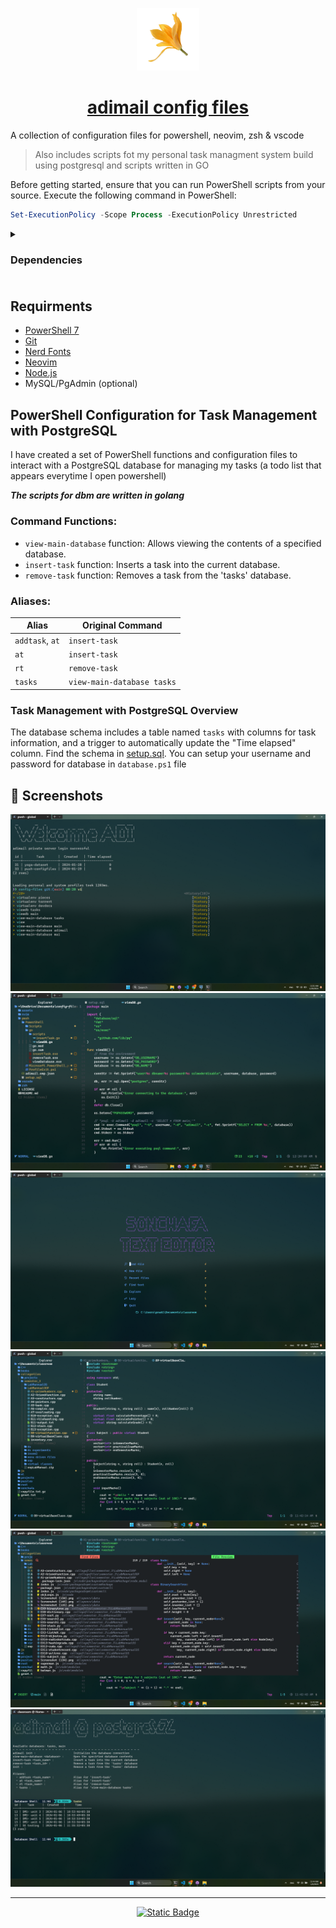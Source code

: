 <p align="center">
  <a href="https://adimail.github.io/">
    <picture>
      <img src="assets\favicon.ico" height="100">
    </picture>
    <h1 align="center">adimail config files</h1>
  </a>
</p>

A collection of configuration files for powershell, neovim, zsh & vscode

> Also includes scripts fot my personal task managment system build using postgresql and scripts written in GO

Before getting started, ensure that you can run PowerShell scripts from your source. Execute the following command in PowerShell:

```powershell
Set-ExecutionPolicy -Scope Process -ExecutionPolicy Unrestricted
```

<details>
  <summary> <h3>Dependencies<h3/> </summary>

Neovim text editor

```powershell
winget install --id=Neovim.Neovim  -e
```

Oh My Posh

```powershell
winget install JanDeDobbeleer.OhMyPosh -s winget
```

PSReadLine

```powershell
Install-Module PSReadLine -AllowPrerelease -Force
```

figlet (Requires [npm](https://nodejs.org/en/download))

```powershell
npm i figlet
```

</details>

## Requirments

- [PowerShell 7](https://learn.microsoft.com/en-us/powershell/scripting/install/installing-powershell-on-windows?view=powershell-7.3#install-powershell-using-winget-recommended)
- [Git](https://www.git-scm.com/downloads)
- [Nerd Fonts](https://www.nerdfonts.com/)
- [Neovim](https://neovim.io/)
- [Node.js](https://nodejs.org/en/download)
- MySQL/PgAdmin (optional)

## PowerShell Configuration for Task Management with PostgreSQL

I have created a set of PowerShell functions and configuration files to interact with a PostgreSQL database for managing my tasks (a todo list that appears everytime I open powershell)

**_The scripts for dbm are written in golang_**

### Command Functions:

- `view-main-database` function: Allows viewing the contents of a specified database.
- `insert-task` function: Inserts a task into the current database.
- `remove-task` function: Removes a task from the 'tasks' database.

### Aliases:

| Alias           | Original Command           |
| --------------- | -------------------------- |
| `addtask`, `at` | `insert-task`              |
| `at`            | `insert-task`              |
| `rt`            | `remove-task`              |
| `tasks`         | `view-main-database tasks` |

### Task Management with PostgreSQL Overview

The database schema includes a table named `tasks` with columns for task information, and a trigger to automatically update the "Time elapsed" column. Find the schema in [setup.sql](https://github.com/adimail/config-files/blob/main/pwsh/setup.sql). You can setup your username and password for database in `database.ps1` file

## 📸 Screenshots

![image](assets/ss1.png)
![image](assets/ss01.png)
![image](assets/ss2.png)
![image](assets/ss3.png)
![image](assets/ss4.png)
![image](assets/ss5.png)

<hr>

<p align="center">
  <a href="https://adimail.github.io">
    <img alt="Static Badge" src="https://img.shields.io/badge/Blog_Post-Go?style=for-the-badge&label=%F0%9F%92%ADRead&color=%237aa2f7">
  </a>
</p>
